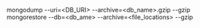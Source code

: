  mongodump --uri=<DB_URI> --archive=<db_name>.gzip --gzip
 mongorestore --db=<db_ame> --archive=<file_locations> --gzip
